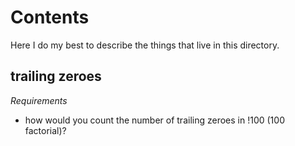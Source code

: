 # Contents

Here I do my best to describe the things that live in this directory.

## trailing zeroes

*Requirements*
* how would you count the number of trailing zeroes in !100 (100 factorial)?

